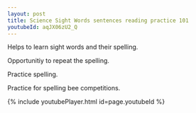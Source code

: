 ```yaml
---
layout: post
title: Science Sight Words sentences reading practice 101
youtubeId: aqJX06zU2_Q
---
```

 
 
Helps to learn sight words and their spelling.

Opportunitiy to repeat the spelling. 

Practice spelling. 
 
Practice for spelling bee competitions. 
 
{% include youtubePlayer.html id=page.youtubeId %}
 
 
